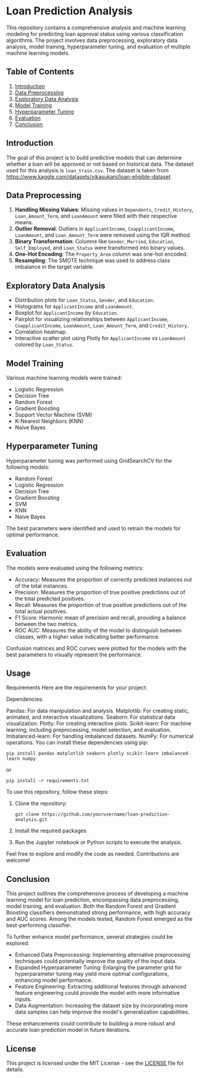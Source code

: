 # Loan Prediction Analysis
This repository contains a comprehensive analysis and machine learning modeling for predicting loan approval status using various classification algorithms. The project involves data preprocessing, exploratory data analysis, model training, hyperparameter tuning, and evaluation of multiple machine learning models.


## Table of Contents

1. [Introduction](#introduction)
2. [Data Preprocessing](#data-preprocessing)
3. [Exploratory Data Analysis](#exploratory-data-analysis)
4. [Model Training](#model-training)
5. [Hyperparameter Tuning](#hyperparameter-tuning)
6. [Evaluation](#evaluation)
7. [Conclusion](#conclusion)


## Introduction

The goal of this project is to build predictive models that can determine whether a loan will be approved or not based on historical data. The dataset used for this analysis is `loan_train.csv`.
The dataset is taken from https://www.kaggle.com/datasets/vikasukani/loan-eligible-dataset


## Data Preprocessing

1. **Handling Missing Values**: Missing values in `Dependents`, `Credit_History`, `Loan_Amount_Term`, and `LoanAmount` were filled with their respective means.
2. **Outlier Removal**: Outliers in `ApplicantIncome`, `CoapplicantIncome`, `LoanAmount`, and `Loan_Amount_Term` were removed using the IQR method.
3. **Binary Transformation**: Columns like `Gender`, `Married`, `Education`, `Self_Employed`, and `Loan_Status` were transformed into binary values.
4. **One-Hot Encoding**: The `Property_Area` column was one-hot encoded.
5. **Resampling**: The SMOTE technique was used to address class imbalance in the target variable.


## Exploratory Data Analysis

- Distribution plots for `Loan_Status`, `Gender`, and `Education`.
- Histograms for `ApplicantIncome` and `LoanAmount`.
- Boxplot for `ApplicantIncome` by `Education`.
- Pairplot for visualizing relationships between `ApplicantIncome`, `CoapplicantIncome`, `LoanAmount`, `Loan_Amount_Term`, and `Credit_History`.
- Correlation heatmap.
- Interactive scatter plot using Plotly for `ApplicantIncome` vs `LoanAmount` colored by `Loan_Status`.


## Model Training

Various machine learning models were trained:
- Logistic Regression
- Decision Tree
- Random Forest
- Gradient Boosting
- Support Vector Machine (SVM)
- K-Nearest Neighbors (KNN)
- Naive Bayes


## Hyperparameter Tuning

Hyperparameter tuning was performed using GridSearchCV for the following models:
- Random Forest
- Logistic Regression
- Decision Tree
- Gradient Boosting
- SVM
- KNN
- Naive Bayes

The best parameters were identified and used to retrain the models for optimal performance.


## Evaluation

The models were evaluated using the following metrics:

- Accuracy: Measures the proportion of correctly predicted instances out of the total instances.
- Precision: Measures the proportion of true positive predictions out of the total predicted positives.
- Recall: Measures the proportion of true positive predictions out of the total actual positives.
- F1 Score: Harmonic mean of precision and recall, providing a balance between the two metrics.
- ROC AUC: Measures the ability of the model to distinguish between classes, with a higher value indicating better performance.

Confusion matrices and ROC curves were plotted for the models with the best parameters to visually represent the performance.


## Usage

Requirements
Here are the requirements for your project:

Dependencies:

Pandas: For data manipulation and analysis.
Matplotlib: For creating static, animated, and interactive visualizations.
Seaborn: For statistical data visualization.
Plotly: For creating interactive plots.
Scikit-learn: For machine learning, including preprocessing, model selection, and evaluation.
Imbalanced-learn: For handling imbalanced datasets.
NumPy: For numerical operations.
You can install these dependencies using pip:

```
pip install pandas matplotlib seaborn plotly scikit-learn imbalanced-learn numpy
```
or 

```
pip install -r requirements.txt
```


To use this repository, follow these steps:

1. Clone the repository:
   ```
   git clone https://github.com/yourusername/loan-prediction-analysis.git
   ```
2. Install the required packages
   
3. Run the Jupyter notebook or Python scripts to execute the analysis.


Feel free to explore and modify the code as needed. Contributions are welcome!


## Conclusion

This project outlines the comprehensive process of developing a machine learning model for loan prediction, encompassing data preprocessing, model training, and evaluation. Both the Random Forest and Gradient Boosting classifiers demonstrated strong performance, with high accuracy and AUC scores. Among the models tested, Random Forest emerged as the best-performing classifier.

To further enhance model performance, several strategies could be explored:

- Enhanced Data Preprocessing: Implementing alternative preprocessing techniques could potentially improve the quality of the input data.
- Expanded Hyperparameter Tuning: Enlarging the parameter grid for hyperparameter tuning may yield more optimal configurations, enhancing model performance.
- Feature Engineering: Extracting additional features through advanced feature engineering could provide the model with more informative inputs.
- Data Augmentation: Increasing the dataset size by incorporating more data samples can help improve the model's generalization capabilities.

These enhancements could contribute to building a more robust and accurate loan prediction model in future iterations.


## License

This project is licensed under the MIT License - see the [LICENSE](LICENSE) file for details.
